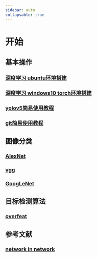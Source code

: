 ```yaml
---
sidebar: auto
collapsable: true
---
```

# 开始

## 基本操作

### [深度学习 ubuntu环境搭建](/ai/guide)
### [深度学习 windows10 torch环境搭建](/ai/torch/windows10)
### [yolov5简易使用教程](/ai/model/#yolov5)
### [git简易使用教程](/tools/git)

## 图像分类

### [AlexNet](/ai/image_classification/alexnet)
### [vgg](/ai/image_classification/vgg)
### [GoogLeNet](/ai/image_classification/googlenet)

## 目标检测算法

### [overfeat](/ai/object_detection/two-stage/overfeat)

## 参考文献

### [network in network](/ai/References/network_in_network)